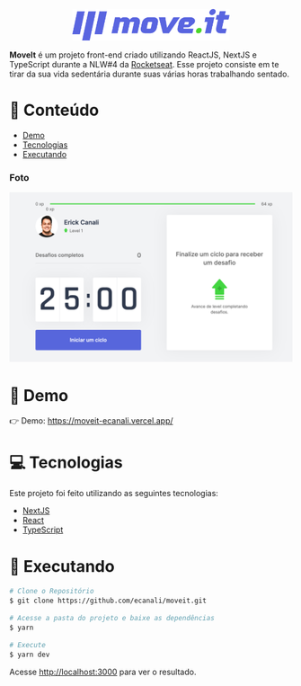 <p align="center">
   <img src="./public/logo-full.svg" alt="MoveIt" width="280"/>
</p>

<b>MoveIt</b> é um projeto front-end criado utilizando ReactJS, NextJS e TypeScript durante a NLW#4 da [Rocketseat](https://github.com/Rocketseat). Esse projeto consiste em te tirar da sua vida sedentária durante suas várias horas trabalhando sentado.

# :pushpin: Conteúdo

- [Demo](#eyes-demo)
- [Tecnologias](#computer-tecnologias)
- [Executando](#construction_worker-executando)

### Foto

<div>
   <img src="public/moveit-demo.png" width="600px">
</div>

# :eyes: Demo

👉 Demo: <https://moveit-ecanali.vercel.app/>

# :computer: Tecnologias

Este projeto foi feito utilizando as seguintes tecnologias:

- [NextJS](https://github.com/vercel/next.js/)
- [React](https://reactjs.org/)
- [TypeScript](https://www.typescriptlang.org/)

# :construction_worker: Executando

```bash
# Clone o Repositório
$ git clone https://github.com/ecanali/moveit.git
```

```bash
# Acesse a pasta do projeto e baixe as dependências
$ yarn
```

```bash
# Execute
$ yarn dev
```

Acesse <http://localhost:3000> para ver o resultado.
